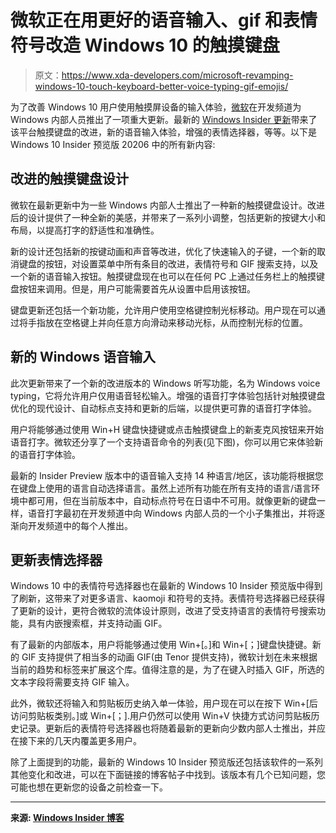 # 微软正在用更好的语音输入、gif 和表情符号改造 Windows 10 的触摸键盘

> 原文：<https://www.xda-developers.com/microsoft-revamping-windows-10-touch-keyboard-better-voice-typing-gif-emojis/>

为了改善 Windows 10 用户使用触摸屏设备的输入体验，[微软](https://www.xda-developers.com/tag/microsoft/)在开发频道为 Windows 内部人员推出了一项重大更新。最新的 [Windows Insider 更新](https://www.xda-developers.com/windows-10-insider-preview-20161-start-menu-design-alt-tab-microsoft-edge-tabs/)带来了该平台触摸键盘的改进，新的语音输入体验，增强的表情选择器，等等。以下是 Windows 10 Insider 预览版 20206 中的所有新内容:

## 改进的触摸键盘设计

微软在最新更新中为一些 Windows 内部人士推出了一种新的触摸键盘设计。改进后的设计提供了一种全新的美感，并带来了一系列小调整，包括更新的按键大小和布局，以提高打字的舒适性和准确性。

新的设计还包括新的按键动画和声音等改进，优化了快速输入的子键，一个新的取消键盘的按钮，对设置菜单中所有条目的改进，表情符号和 GIF 搜索支持，以及一个新的语音输入按钮。触摸键盘现在也可以在任何 PC 上通过任务栏上的触摸键盘按钮来调用。但是，用户可能需要首先从设置中启用该按钮。

键盘更新还包括一个新功能，允许用户使用空格键控制光标移动。用户现在可以通过将手指放在空格键上并向任意方向滑动来移动光标，从而控制光标的位置。

## 新的 Windows 语音输入

此次更新带来了一个新的改进版本的 Windows 听写功能，名为 Windows voice typing，它将允许用户仅用语音轻松输入。增强的语音打字体验包括针对触摸键盘优化的现代设计、自动标点支持和更新的后端，以提供更可靠的语音打字体验。

用户将能够通过使用 Win+H 键盘快捷键或点击触摸键盘上的新麦克风按钮来开始语音打字。微软还分享了一个支持语音命令的列表(见下图)，你可以用它来体验新的语音打字体验。

最新的 Insider Preview 版本中的语音输入支持 14 种语言/地区，该功能将根据您在键盘上使用的语言自动选择语言。虽然上述所有功能在所有支持的语言/语言环境中都可用，但在当前版本中，自动标点符号在日语中不可用。就像更新的键盘一样，语音打字最初在开发频道中向 Windows 内部人员的一个小子集推出，并将逐渐向开发频道中的每个人推出。

## 更新表情选择器

Windows 10 中的表情符号选择器也在最新的 Windows 10 Insider 预览版中得到了刷新，这带来了对更多语言、kaomoji 和符号的支持。表情符号选择器已经获得了更新的设计，更符合微软的流体设计原则，改进了受支持语言的表情符号搜索功能，具有内嵌搜索框，并支持动画 GIF。

有了最新的内部版本，用户将能够通过使用 Win+[。]和 Win+[；]键盘快捷键。新的 GIF 支持提供了相当多的动画 GIF(由 Tenor 提供支持)，微软计划在未来根据当前的趋势和标签来扩展这个库。值得注意的是，为了在键入时插入 GIF，所选的文本字段将需要支持 GIF 输入。

此外，微软还将输入和剪贴板历史纳入单一体验，用户现在可以在按下 Win+[后访问剪贴板类别。]或 Win+[；].用户仍然可以使用 Win+V 快捷方式访问剪贴板历史记录。更新后的表情符号选择器也将随着最新的更新向少数内部人士推出，并应在接下来的几天内覆盖更多用户。

除了上面提到的功能，最新的 Windows 10 Insider 预览版还包括该软件的一系列其他变化和改进，可以在下面链接的博客帖子中找到。该版本有几个已知问题，您可能也想在更新您的设备之前检查一下。

* * *

**来源: [Windows Insider 博客](https://blogs.windows.com/windows-insider/2020/09/02/announcing-windows-10-insider-preview-build-20206/)**